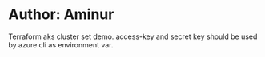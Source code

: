 # Author: Aminur
Terraform aks cluster set demo. access-key and secret key should be used by azure cli as environment var.
